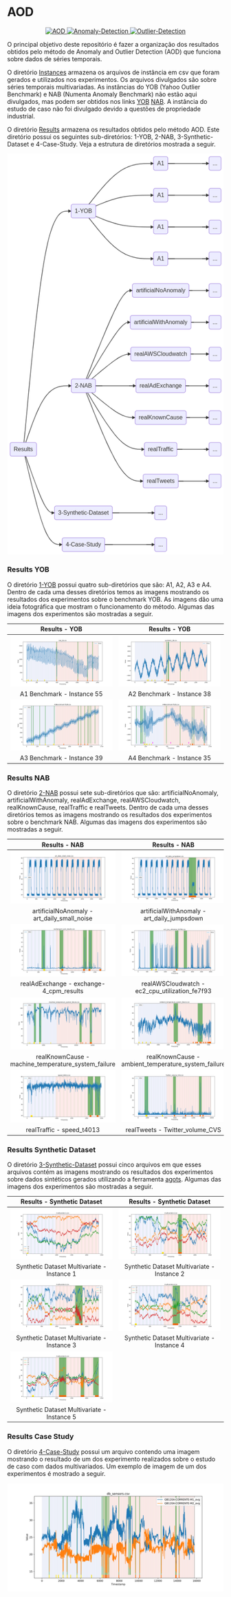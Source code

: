 # AOD

<p align="center">
  <a href="#">
    <img src="https://img.shields.io/badge/AOD-brightgreen.svg" alt="AOD">
  </a>
  <a href="#">
    <img src="https://img.shields.io/badge/Anomaly-Detection-blue.svg" alt="Anomaly-Detection">
  </a>
  <a href="#">
    <img src="https://img.shields.io/badge/Outlier-Detection-orange.svg" alt="Outlier-Detection">
  </a>
</p>

O principal objetivo deste repositório é fazer a organização dos resultados obtidos pelo método de Anomaly and Outlier Detection (AOD) que funciona sobre dados de séries temporais. 

O diretório [Instances](./Instances/) armazena os arquivos de instância em csv que foram gerados e utilizados nos experimentos. Os arquivos divulgados são sobre séries temporais multivariadas. As instâncias do YOB (Yahoo Outlier Benchmark) e NAB (Numenta Anomaly Benchmark) não estão aqui divulgados, mas podem ser obtidos nos links [YOB](https://webscope.sandbox.yahoo.com/catalog.php?datatype=s\&did=70) [NAB](https://github.com/numenta/NAB). A instância do estudo de caso não foi divulgado devido a questões de propriedade industrial. 

O diretório [Results](./Results/) armazena os resultados obtidos pelo método AOD. Este diretório possui os seguintes sub-diretórios: 1-YOB, 2-NAB, 3-Synthetic-Dataset e 4-Case-Study. Veja a estrutura de diretórios mostrada a seguir.

![](./Docs/mermaid-diagram-flow.png)

### Results YOB

O diretório [1-YOB](./Results/1-YOB/) possui quatro sub-diretórios que são: A1, A2, A3 e A4. Dentro de cada uma desses diretórios temos as imagens mostrando os resultados dos experimentos sobre o benchmark YOB. As imagens dão uma ideia fotográfica que mostram o funcionamento do método. Algumas das imagens dos experimentos são mostradas a seguir. 

| Results - YOB                                      | Results - YOB                                      |
|:--------------------------------------------------:|:--------------------------------------------------:|
| ![](./Results/1-YOB/A1/plot-real_55.svg)           | ![](./Results/1-YOB/A2/plot-synthetic_38.svg)      |
| A1 Benchmark - Instance 55                         | A2 Benchmark - Instance 38                         |
| ![](./Results/1-YOB/A3/plot-A3Benchmark-TS39.svg)  | ![](./Results/1-YOB/A4/plot-A4Benchmark-TS35.svg)  |
| A3 Benchmark - Instance 39                         | A4 Benchmark - Instance 35                         |

### Results NAB

O diretório [2-NAB](./Results/2-NAB/) possui sete sub-diretórios que são: artificialNoAnomaly, artificialWithAnomaly, realAdExchange, realAWSCloudwatch, realKnownCause, realTraffic e realTweets. Dentro de cada uma desses diretórios temos as imagens mostrando os resultados dos experimentos sobre o benchmark NAB. Algumas das imagens dos experimentos são mostradas a seguir. 

| Results - NAB                                             | Results - NAB                                                   |
|:---------------------------------------------------------:|:---------------------------------------------------------------:|
| ![](./Results/2-NAB/artificialNoAnomaly/plot-art_daily_small_noise.svg) | ![](./Results/2-NAB/artificialWithAnomaly/plot-art_daily_jumpsdown.svg) |
| artificialNoAnomaly - art_daily_small_noise               | artificialWithAnomaly - art_daily_jumpsdown                     |
| ![](./Results/2-NAB/realAdExchange/plot-exchange-4_cpm_results.svg) | ![](./Results/2-NAB/realAWSCloudwatch/plot-ec2_cpu_utilization_fe7f93.svg) |
| realAdExchange - exchange-4_cpm_results                   | realAWSCloudwatch - ec2_cpu_utilization_fe7f93                  |
| ![](./Results/2-NAB/realKnownCause/plot-machine_temperature_system_failure.svg)  | ![](./Results/2-NAB/realKnownCause/plot-ambient_temperature_system_failure.svg)  |
| realKnownCause - machine_temperature_system_failure       | realKnownCause - ambient_temperature_system_failure             |
| ![](./Results/2-NAB/realTraffic/plot-speed_t4013.svg)     | ![](./Results/2-NAB/realTweets/plot-Twitter_volume_CVS.svg)     |
| realTraffic - speed_t4013                                 | realTweets - Twitter_volume_CVS                                 |

### Results Synthetic Dataset

O diretório [3-Synthetic-Dataset](./Results/3-Synthetic-Dataset/) possui cinco arquivos em que esses arquivos contém as imagens mostrando os resultados dos experimentos sobre dados sintéticos gerados utilizando a ferramenta [agots](https://github.com/KDD-OpenSource/agots). Algumas das imagens dos experimentos são mostradas a seguir. 

| Results - Synthetic Dataset                                | Results - Synthetic Dataset                                |
|:----------------------------------------------------------:|:----------------------------------------------------------:|
| ![](./Results/3-Synthetic-Dataset/plot-multivariate-1.svg) | ![](./Results/3-Synthetic-Dataset/plot-multivariate-2.svg) |
| Synthetic Dataset Multivariate - Instance 1                | Synthetic Dataset Multivariate - Instance 2                |
| ![](./Results/3-Synthetic-Dataset/plot-multivariate-3.svg) | ![](./Results/3-Synthetic-Dataset/plot-multivariate-4.svg) |
| Synthetic Dataset Multivariate - Instance 3                | Synthetic Dataset Multivariate - Instance 4                |
| ![](./Results/3-Synthetic-Dataset/plot-multivariate-5.svg) |                                                            |
| Synthetic Dataset Multivariate - Instance 5                |                                                            |

### Results Case Study

O diretório [4-Case-Study](./Results/4-Case-Study/) possui um arquivo contendo uma imagem mostrando o resultado de um dos experimento realizados sobre o estudo de caso com dados multivariados. Um exemplo de imagem de um dos experimentos é mostrado a seguir. 

![](./Results/4-Case-Study/plot-db_sensors.svg)
